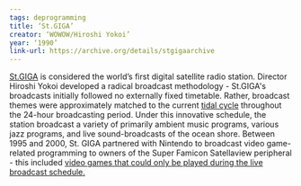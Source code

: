 ```yaml
---
tags: deprogramming
title: ‘St.GIGA’
creator: ‘WOWOW/Hiroshi Yokoi’
year: ‘1990’
link-url: https://archive.org/details/stgigaarchive
---
```


[St.GIGA](https://en.wikipedia.org/wiki/St.GIGA) is considered the world’s first digital satellite radio station. Director Hiroshi Yokoi developed a radical broadcast methodology - St.GIGA's broadcasts initially followed no externally fixed timetable. Rather, broadcast themes were approximately matched to the current [tidal cycle](https://www.youtube.com/watch?v=C7eLivrz7HE) throughout the 24-hour broadcasting period. Under this innovative schedule, the station broadcast a variety of primarily ambient music programs, various jazz programs, and live sound-broadcasts of the ocean shore. Between 1995 and 2000, St. GIGA partnered with Nintendo to broadcast video game-related programming to owners of the Super Famicon Satellaview peripheral - this included [video games that could only be played during the live broadcast schedule.](https://www.youtube.com/watch?v=SCHRDi-NWVA)
